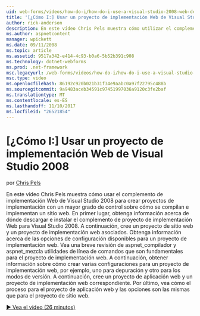 ```yaml
---
uid: web-forms/videos/how-do-i/how-do-i-use-a-visual-studio-2008-web-deployment-project
title: '[¿Cómo I:] Usar un proyecto de implementación Web de Visual Studio 2008 | Documentos de Microsoft'
author: rick-anderson
description: En este vídeo Chris Pels muestra cómo utilizar el complemento de implementación Web de Visual Studio 2008 para crear proyectos de implementación con un mayor grado de control sobre cómo...
ms.author: aspnetcontent
manager: wpickett
ms.date: 09/11/2008
ms.topic: article
ms.assetid: 9517a342-e414-4c93-b0a6-5b52b391c908
ms.technology: dotnet-webforms
ms.prod: .net-framework
msc.legacyurl: /web-forms/videos/how-do-i/how-do-i-use-a-visual-studio-2008-web-deployment-project
msc.type: video
ms.openlocfilehash: 86192c920b021b31f34e9aabc0a97f22795c488b
ms.sourcegitcommit: 9a9483aceb34591c97451997036a9120c3fe2baf
ms.translationtype: MT
ms.contentlocale: es-ES
ms.lasthandoff: 11/10/2017
ms.locfileid: "26521854"
---
```

<a name="how-do-i-use-a-visual-studio-2008-web-deployment-project"></a>[¿Cómo I:] Usar un proyecto de implementación Web de Visual Studio 2008
====================
por [Chris Pels](https://twitter.com/chrispels)

En este vídeo Chris Pels muestra cómo usar el complemento de implementación Web de Visual Studio 2008 para crear proyectos de implementación con un mayor grado de control sobre cómo se compilan e implementan un sitio web. En primer lugar, obtenga información acerca de dónde descargar e instalar el complemento de proyecto de implementación Web para Visual Studio 2008. A continuación, cree un proyecto de sitio web y un proyecto de implementación web asociados. Obtenga información acerca de las opciones de configuración disponibles para un proyecto de implementación web. Vea una breve revisión de aspnet\_compilador y aspnet\_mezcla utilidades de línea de comandos que son fundamentales para el proyecto de implementación web. A continuación, obtener información sobre cómo crear varias configuraciones para un proyecto de implementación web, por ejemplo, uno para depuración y otro para los modos de versión. A continuación, cree un proyecto de aplicación web y un proyecto de implementación web correspondiente. Por último, vea cómo el proceso para el proyecto de aplicación web y las opciones son las mismas que para el proyecto de sitio web.

[&#9654; Vea el vídeo (26 minutos)](https://channel9.msdn.com/Blogs/ASP-NET-Site-Videos/how-do-i-use-a-visual-studio-2008-web-deployment-project)
